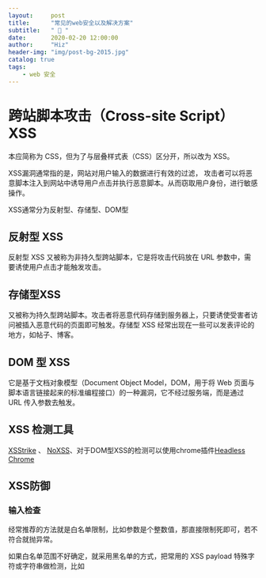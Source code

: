 ```yaml
---
layout:     post
title:      "常见的web安全以及解决方案"
subtitle:   " 🎯 "
date:       2020-02-20 12:00:00
author:     "Hiz"
header-img: "img/post-bg-2015.jpg"
catalog: true
tags:
    - web 安全
---
```


# 跨站脚本攻击（Cross-site Script）XSS
本应简称为 CSS，但为了与层叠样式表（CSS）区分开，所以改为 XSS。

XSS漏洞通常指的是，网站对用户输入的数据进行有效的过滤， 攻击者可以将恶意脚本注入到网站中诱导用户点击并执行恶意脚本。从而窃取用户身份，进行敏感操作。

XSS通常分为反射型、存储型、DOM型

## 反射型 XSS

反射型 XSS 又被称为非持久型跨站脚本，它是将攻击代码放在 URL 参数中，需要诱使用户点击才能触发攻击。

## 存储型XSS

又被称为持久型跨站脚本。攻击者将恶意代码存储到服务器上，只要诱使受害者访问被插入恶意代码的页面即可触发。存储型 XSS 经常出现在一些可以发表评论的地方，如帖子、博客。

## DOM 型 XSS

它是基于文档对象模型（Document Object Model，DOM，用于将 Web 页面与脚本语言链接起来的标准编程接口）的一种漏洞，它不经过服务端，而是通过 URL 传入参数去触发。

## XSS 检测工具

[XSStrike](https://github.com/s0md3v/XSStrike) 、 [NoXSS](https://github.com/lwzSoviet/NoXss)、对于DOM型XSS的检测可以使用chrome插件[Headless Chrome](https://paper.seebug.org/641/)

## XSS防御

### 输入检查

经常推荐的方法就是白名单限制，比如参数是个整数值，那直接限制死即可，若不符合就抛异常。

如果白名单范围不好确定，就采用黑名单的方式，把常用的 XSS payload 特殊字符或字符串做检测，比如<script>、javascript:、<、>、'、"、&、#。但是黑名单这种方式，有时结合业务场景，以及浏览器特性，就有可能找到绕过方法。

还有一定不要单纯只在客户端上做过滤，还要结合服务端做限制。若只是客户端上做过滤，那么抓包后修改数据重发就绕过了。

### 输出检查

### Httponly Cookie

在 Cookie 中设置了 HttpOnly 属性，那 JavaScript 脚本将无法读取到 Cookie，这样就能防止通过 XSS 窃取 Cookie，在一定程度上能够减少 XSS 的攻击范围。

### Content Security Policy

内容安全策略（Content Security Policy，CSP）也是减少 XSS 攻击的一种方式 ，是浏览器提供一种防御机制。它采用的是白名单机制，告诉浏览器可以加载和执行哪些外部资源，这样就能防止被一些第三方恶意脚本注入执行。

开启 CSP 有两种方式：
* （1）通过 HTTP 头信息的 Content-Security-Policy 的字段：

```html
Content-Security-Policy: script-src 'self'; object-src 'none';style-src cdn.example.org third-party.org; child-src https:
```
* （2）通过网页的<meta>标签设置：

```html
<meta http-equiv="Content-Security-Policy" content="script-src 'self'; object-src 'none'; style-src cdn.example.org third-party.org; child-src https:">
```

<img src="https://gitee.com/inkkk0516/typora/raw/master/image-20210315160034256.png" alt="image-20210315160034256" style="zoom:50%;" />

<img src="https://gitee.com/inkkk0516/typora/raw/master/image-20210315160454914.png" alt="image-20210315160454914" style="zoom:50%;" />

# CSRF（Cross Site Request Forgery）

CSRF（Cross Site Request Forgery，跨站请求伪造，也叫 XSRF）漏洞是由于未校验请求来源，导致攻击者可在第三方站点发起 HTTP 请求，并以受害者的目标网站登录态（cookie、session 等）请求，从而执行一些敏感的业务功能操作，



## CSRF 分类

* CSRF 读：通过伪造请求来获取返回的敏感信息，比如用户资料；常见的就是 JSON 劫持（详见下文），以及利用 Flash API 加载页面获取敏感信息。
* CSRF 写：通过伪造请求去修改网站数据，比如修改密码、发表文章、发送消息等操作。

# CSRF 检测方法

* 抓包记录正常的 HTTP 请求；
* 分析 HTTP 请求参数是否可预测，以及相应的用途；
* 去掉或更改 referer 为第三方站点，然后重放请求；
* 判断是否达到与正常请求的同等效果，若是则可能存在 CSRF 漏洞，反之则不存在。

# 防御 CSRF

防御 CSRF 的关键思路就是令请求参数不可预测，所以常用的方法就是在敏感操作请求上使用 POST 代替 GET，然后添加验证码或 Token 进行验证。

## 验证码

在一些重要的敏感操作上设置验证码（短信、图片等等）

## Token 验证

在提交的表单中，添加一个隐藏的 Token，其值必须是保证不可预测的随机数，否则没有防御效果。提交表单后，会连同此 Token 一并提交，由服务器再做比对校验。